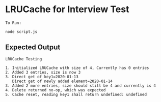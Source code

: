# LRUCache for Interview Test

	To Run:

	node script.js


## Expected Output

	LRUCache Testing
	
	1. Initialized LRUCache with size of 4, Currently has 0 entries
	2. Added 3 entries, size is now 3
	3. Direct get of key1=2020-01-13
	   Direct get of newly added element=2020-01-14
	3. Added 2 more entries, size should still be 4 and currently is 4
	4. Delete returned no-op, which was expected
	5. Cache reset, reading key1 shall return undefined: undefined


